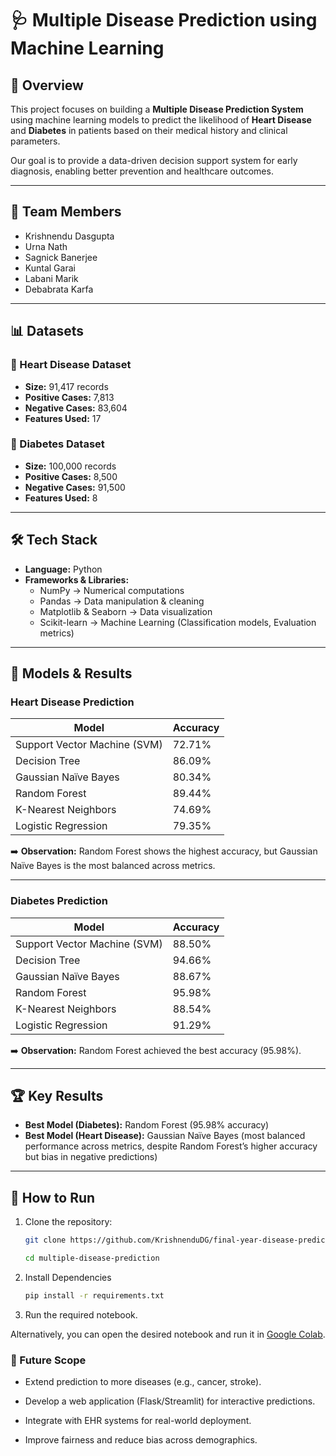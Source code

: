 # 🩺 Multiple Disease Prediction using Machine Learning

## 📌 Overview

This project focuses on building a **Multiple Disease Prediction System** using machine learning models to predict the likelihood of **Heart Disease** and **Diabetes** in patients based on their medical history and clinical parameters.

Our goal is to provide a data-driven decision support system for early diagnosis, enabling better prevention and healthcare outcomes.

---

## 👥 Team Members

- Krishnendu Dasgupta
- Urna Nath
- Sagnick Banerjee
- Kuntal Garai
- Labani Marik
- Debabrata Karfa

---

## 📊 Datasets

### 🔹 Heart Disease Dataset

- **Size:** 91,417 records
- **Positive Cases:** 7,813
- **Negative Cases:** 83,604
- **Features Used:** 17

### 🔹 Diabetes Dataset

- **Size:** 100,000 records
- **Positive Cases:** 8,500
- **Negative Cases:** 91,500
- **Features Used:** 8

---

## 🛠️ Tech Stack

- **Language:** Python
- **Frameworks & Libraries:**
  - NumPy → Numerical computations
  - Pandas → Data manipulation & cleaning
  - Matplotlib & Seaborn → Data visualization
  - Scikit-learn → Machine Learning (Classification models, Evaluation metrics)

---

## 🤖 Models & Results

### Heart Disease Prediction

| Model                        | Accuracy |
| ---------------------------- | -------- |
| Support Vector Machine (SVM) | 72.71%   |
| Decision Tree                | 86.09%   |
| Gaussian Naïve Bayes         | 80.34%   |
| Random Forest                | 89.44%   |
| K-Nearest Neighbors          | 74.69%   |
| Logistic Regression          | 79.35%   |

➡️ **Observation:** Random Forest shows the highest accuracy, but Gaussian Naïve Bayes is the most balanced across metrics.

---

### Diabetes Prediction

| Model                        | Accuracy |
| ---------------------------- | -------- |
| Support Vector Machine (SVM) | 88.50%   |
| Decision Tree                | 94.66%   |
| Gaussian Naïve Bayes         | 88.67%   |
| Random Forest                | 95.98%   |
| K-Nearest Neighbors          | 88.54%   |
| Logistic Regression          | 91.29%   |

➡️ **Observation:** Random Forest achieved the best accuracy (95.98%).

---

## 🏆 Key Results

- **Best Model (Diabetes):** Random Forest (95.98% accuracy)
- **Best Model (Heart Disease):** Gaussian Naïve Bayes (most balanced performance across metrics, despite Random Forest’s higher accuracy but bias in negative predictions)

---

## 🚀 How to Run

1. Clone the repository:

   ```bash
   git clone https://github.com/KrishnenduDG/final-year-disease-prediction-model-gcelt

   cd multiple-disease-prediction
   ```

2. Install Dependencies

   ```bash
   pip install -r requirements.txt
   ```

3. Run the required notebook.

Alternatively, you can open the desired notebook and run it in [Google Colab](https://colab.research.google.com/).

### 📌 Future Scope

- Extend prediction to more diseases (e.g., cancer, stroke).

- Develop a web application (Flask/Streamlit) for interactive predictions.

- Integrate with EHR systems for real-world deployment.

- Improve fairness and reduce bias across demographics.

